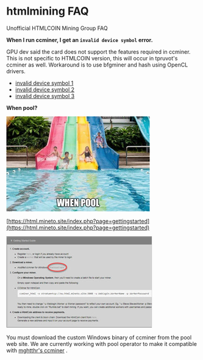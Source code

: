 # htmlmining FAQ

Unofficial HTMLCOIN Mining Group FAQ


**When I run ccminer, I get an `invalid device symbol` error.**

GPU dev said the card does not support the features required in ccminer. This is not specific to HTMLCOIN version, this will occur in tpruvot's ccminer as well. Workaround is to use bfgminer and hash using OpenCL drivers.

- [invalid device symbol 1](./images/invalid-device-symbol-1.jpg)
- [invalid device symbol 2](./images/invalid-device-symbol-2.jpg)
- [invalid device symbol 3](./images/invalid-device-symbol-3.jpg)

**When pool?**

![when pool](./images/when-pool.jpg)

[https://html.mineto.site/index.php?page=gettingstarted](https://html.mineto.site/index.php?page=gettingstarted)

![custom ccminer](./images/180306-00.jpg)

You must download the custom Windows binary of ccminer from the pool web site. We are currently working with pool operator to make it compatible with [mghtthr's ccminer](https://github.com/mghtthr/ccminer) .